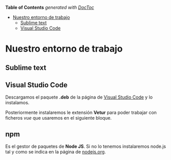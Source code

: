<!-- START doctoc generated TOC please keep comment here to allow auto update -->
<!-- DON'T EDIT THIS SECTION, INSTEAD RE-RUN doctoc TO UPDATE -->
**Table of Contents**  *generated with [DocToc](https://github.com/thlorenz/doctoc)*

- [Nuestro entorno de trabajo](#nuestro-entorno-de-trabajo)
  - [Sublime text](#sublime-text)
  - [Visual Studio Code](#visual-studio-code)

<!-- END doctoc generated TOC please keep comment here to allow auto update -->

# Nuestro entorno de trabajo

## Sublime text


## Visual Studio Code
Descargamos el paquete **.deb** de la página de [Visual Studio Code](https://code.visualstudio.com/Download) y lo instalamos.

Posteriormente instalaremos le extensión **Vetur** para poder trabajar con ficheros _vue_ que usaremos en el siguiente bloque.

## npm
Es el gestor de paquetes de **Node JS**. Si no lo tenemos instalaremos node.js tal y como se indica en la página de [nodejs.org](https://nodejs.org/es/download/package-manager/).


